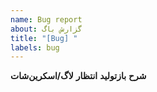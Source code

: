```yaml
---
name: Bug report
about: گزارش باگ
title: "[Bug] "
labels: bug
---
```


**شرح**
**بازتولید**
**انتظار**
**لاگ/اسکرین‌شات**
